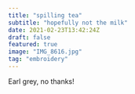 ```yaml
---
title: "spilling tea"
subtitle: "hopefully not the milk"
date: 2021-02-23T13:42:24Z
draft: false
featured: true
image: "IMG_8616.jpg"
tag: "embroidery"
---
```


Earl grey, no thanks!